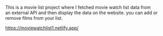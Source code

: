 This is a movie list project where I fetched movie watch list data from          
an external API and then display the data on the website. you can add or remove films from your list.                                                                                                                                                                         
  
https://moviewatchlist1.netlify.app/      
